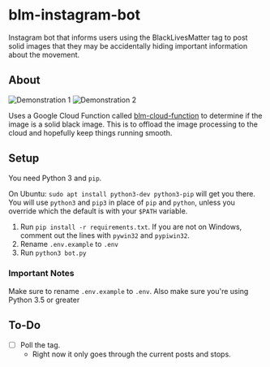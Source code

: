 # blm-instagram-bot
Instagram bot that informs users using the BlackLivesMatter tag to post solid images that they may be accidentally hiding important information about the movement.

## About
![Demonstration 1](https://i.imgur.com/cbW2vEY.png)
![Demonstration 2](https://i.imgur.com/nsYbHJl.png)

Uses a Google Cloud Function called [blm-cloud-function](https://github.com/char/blm-cloud-function) to determine if the image is a solid black image. This is to offload the image processing to the cloud and hopefully keep things running smooth.

## Setup
You need Python 3 and `pip`. 

On Ubuntu: `sudo apt install python3-dev python3-pip` will get you there. You will use `python3` and `pip3` in place of `pip` and `python`, unless you override which the default is with your `$PATH` variable.

1. Run `pip install -r requirements.txt`. If you are not on Windows, comment out the lines with `pywin32` and `pypiwin32`.
1. Rename `.env.example` to `.env`
1. Run `python3 bot.py`

### Important Notes

Make sure to rename `.env.example` to `.env`. Also make sure you're using Python 3.5 or greater

## To-Do
- [ ] Poll the tag. 
   - Right now it only goes through the current posts and stops.
